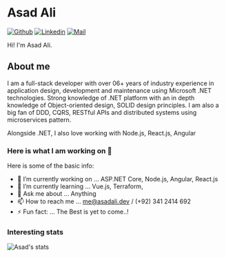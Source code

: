 # Asad Ali

[![Github](https://img.shields.io/github/followers/asadalidev?label=Follow&style=social)](https://github.com/asadalidev)
[![Linkedin](https://img.shields.io/badge/-Asad%20Ali-blue?style=flat-square&logo=linkedin&logoColor=white&link=)](https://www.linkedin.com/in/asadalidev)
[![Mail](https://img.shields.io/badge/-asadali4692@gmail.com-gray?style=flat-square&logo=gmail&logoColor=red&link=)](mailto:asadali4692@gmail.com)

Hi! I'm Asad Ali.

## About me 
I am a full-stack developer with over 06+ years of industry
experience in application design, development and maintenance
using Microsoft .NET technologies. Strong knowledge of .NET
platform with an in depth knowledge of Object-oriented design,
SOLID design principles. I am also a big fan of DDD, CQRS,
RESTful APIs and distributed systems using microservices
pattern.

Alongside .NET, I also love working with Node.js, React.js, Angular

### Here is what I am working on 👋

Here is some of the basic info:

- 🔭 I’m currently working on ... ASP.NET Core, Node.js, Angular, React.js
- 🌱 I’m currently learning ... Vue.js, Terraform, 
- 💬 Ask me about ... Anything
- 📫 How to reach me ... me@asadali.dev / (+92) 341 2414 692
- ⚡ Fun fact: ... The Best is yet to come..!

### Interesting stats

![Asad's stats](https://github-readme-stats.vercel.app/api?username=asadalidev&show_icons=true)
